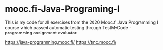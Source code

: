# mooc.fi-Java-Programing-I

This is my code for all exercises from the 2020 Mooc.fi Java Programming I course which passed automatic testing through TestMyCode - programming assignment evaluator.

https://java-programming.mooc.fi/
https://tmc.mooc.fi/
